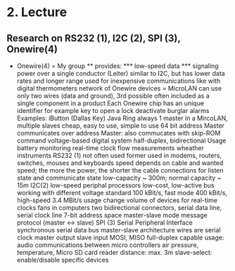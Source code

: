 # 2. Lecture
## Research on RS232 (1), I2C (2), SPI (3), Onewire(4)
* Onewire(4) = My group
** provides:
*** low-speed data
*** signaling
power over a single conductor (Leiter)
similar to I2C, but has lower data rates and longer range
used for inexpensive communications like with digital thermometers
network of Onewire devices = MicroLAN
can use only two wires (data and ground), 3rd possible
often included as a single component in a product
Each Onewire chip has an unique identifier
for example key to open a lock
deactivate burglar alarms
Examples:
iButton (Dallas Key)
Java Ring
always 1 master in a MircoLAN, multiple slaves
cheap, easy to use, simple to use
64 bit address
Master communicates over address
Master: also commucates with skip-ROM command
voltage-based digital system
half-duplex, bidirectional
Usage
battery monitoring
real-time clock
flow measurements
wheather instruments
RS232 (1)
not often used
former used in modems, routers, switches, mouses and keyboards
speed depends on cable and wanted speed; the more the power, the shorter the cable
connections for listen state and communicate state
low-capacity ~ 300m; normal capacity ~ 15m
I2C(2)
low-speed periphal processors
low-cost, low-active bus working with different voltage
standard 100 kBit/s, fast mode 400 kBit/s, high-speed 3.4 MBit/s
usage
change volume of devices
for real-time clocks
fans in computers
two bidirectional connectors, serial data line, serial clock line
7-bit address space
master-slave mode
message protocol (master <-> slave)
SPI (3)
Serial Peripheral Interface
synchronous serial data bus
master-slave architecture
wires are
serial clock
master output
slave input
MOSI, MISO
full-duplex capable
usage:
audio
communications between micro controllers
air pressure, temperature, Micro SD card reader
distance: max. 3m
slave-select: enable/disable specific devices